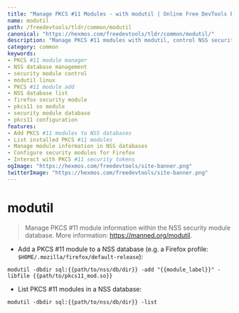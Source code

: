 ```yaml
---
title: "Manage PKCS #11 Modules - with modutil | Online Free DevTools by Hexmos"
name: modutil
path: /freedevtools/tldr/common/modutil
canonical: "https://hexmos.com/freedevtools/tldr/common/modutil/"
description: "Manage PKCS #11 modules with modutil, control NSS security module database. Add, list, and modify PKCS #11 module information. Free online tool, no registration required."
category: common
keywords:
- PKCS #11 module manager
- NSS database management
- security module control
- modutil linux
- PKCS #11 module add
- NSS database list
- firefox security module
- pkcs11 so module
- security module database
- pkcs11 configuration
features:
- Add PKCS #11 modules to NSS databases
- List installed PKCS #11 modules
- Manage module information in NSS databases
- Configure security modules for Firefox
- Interact with PKCS #11 security tokens
ogImage: "https://hexmos.com/freedevtools/site-banner.png"
twitterImage: "https://hexmos.com/freedevtools/site-banner.png"
---
```


# modutil

> Manage PKCS #11 module information within the NSS security module database.
> More information: <https://manned.org/modutil>.

- Add a PKCS #11 module to a NSS database (e.g. a Firefox profile: `$HOME/.mozilla/firefox/default-release`):

`modutil -dbdir sql:{{path/to/nss/db/dir}} -add "{{module_label}}" -libfile {{path/to/pkcs11_mod.so}}`

- List PKCS #11 modules in a NSS database:

`modutil -dbdir sql:{{path/to/nss/db/dir}} -list`
